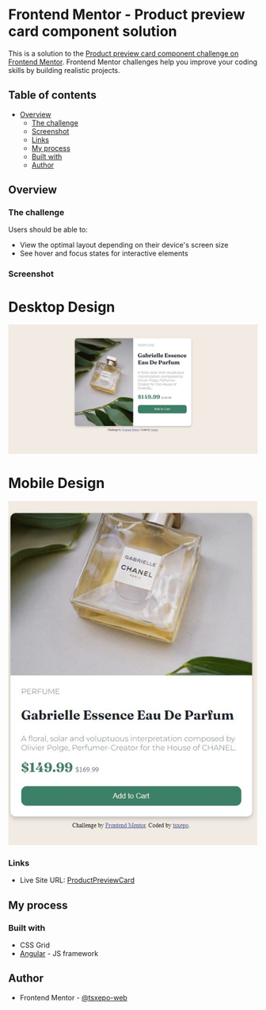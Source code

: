 # Frontend Mentor - Product preview card component solution

This is a solution to the [Product preview card component challenge on Frontend Mentor](https://www.frontendmentor.io/challenges/product-preview-card-component-GO7UmttRfa). Frontend Mentor challenges help you improve your coding skills by building realistic projects.

## Table of contents

- [Overview](#overview)
  - [The challenge](#the-challenge)
  - [Screenshot](#screenshot)
  - [Links](#links)
  - [My process](#my-process)
  - [Built with](#built-with)
  - [Author](#author)

## Overview

### The challenge

Users should be able to:

- View the optimal layout depending on their device's screen size
- See hover and focus states for interactive elements

### Screenshot

# Desktop Design

![](/src/assets/desktop-design.JPG)

# Mobile Design

![](/src/assets/mobile-design.JPG)

### Links

- Live Site URL: [ProductPreviewCard](https://jazzy-daffodil-ab8ca5.netlify.app/)

## My process

### Built with

- CSS Grid
- [Angular](https://angular.io) - JS framework

## Author

- Frontend Mentor - [@tsxepo-web](https://www.frontendmentor.io/profile/tsxepo-web)
